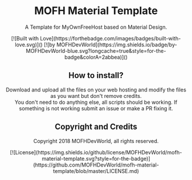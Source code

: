 <div align="center">

# MOFH Material Template
A Template for MyOwnFreeHost based on Material Design.

<p>
[![Built with Love](https://forthebadge.com/images/badges/built-with-love.svg)]() [![by MOFHDevWorld](https://img.shields.io/badge/by-MOFHDevWorld-blue.svg?longcache=true&style=for-the-badge&colorA=2abbea)]()
</p> 


## How to install?
Download and upload all the files on your web hosting and modify the files as you want but don't remove credits.  
You don't need to do anything else, all scripts should be working. If something is not working submit an issue or make a PR fixing it.


## Copyright and Credits
Copyright 2018 MOFHDevWorld, all rights reserved.
  <p>
[![License](https://img.shields.io/github/license/MOFHDevWorld/mofh-material-template.svg?style=for-the-badge)](https://github.com/MOFHDevWorld/mofh-material-template/blob/master/LICENSE.md)
  </p>


